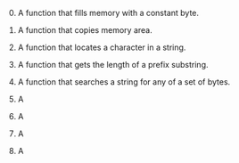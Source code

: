 0) A function that fills memory with a constant byte.

1) A function that copies memory area.

2) A function that locates a character in a string.

3) A function that gets the length of a prefix substring.

4) A function that searches a string for any of a set of bytes.

5) A

6) A

7) A

8) A
